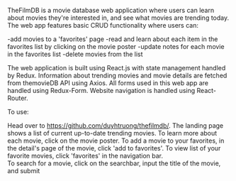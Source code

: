 TheFilmDB is a movie database web application where users can learn about movies they're interested in, and see what movies are trending today. The web app features basic CRUD functionality where users can: 

  -add movies to a 'favorites' page
  -read and learn about each item in the favorites list by clicking on the movie poster
  -update notes for each movie in the favorites list
  -delete movies from the list

The web application is built using React.js with state management handled by Redux. Information about trending movies and movie details are fetched from themovieDB API using Axios. All forms used in this web app are handled using Redux-Form. Website navigation is handled using React-Router. 

To use:
  
  Head over to https://github.com/duyhtruong/thefilmdb/. 
  The landing page shows a list of current up-to-date trending movies.
  To learn more about each movie, click on the movie poster.
  To add a movie to your favorites, in the detail's page of the movie, click 'add to favorites'.
  To view list of your favorite movies, click 'favorites' in the navigation bar.    
  To search for a movie, click on the searchbar, input the title of the movie, and submit

